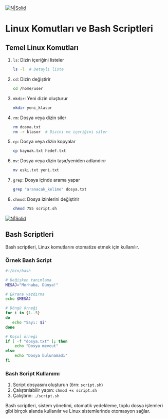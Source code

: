 


[![N|Solid](https://q-e.io/assets/terminal1.jpg?ref=github&meta=osop_repo)](https://nodesource.com/products/nsolid)


# Linux Komutları ve Bash Scriptleri

## Temel Linux Komutları

1. `ls`: Dizin içeriğini listeler
   ```bash
   ls -l  # Detaylı liste
   ```

2. `cd`: Dizin değiştirir
   ```bash
   cd /home/user
   ```

3. `mkdir`: Yeni dizin oluşturur
   ```bash
   mkdir yeni_klasor
   ```

4. `rm`: Dosya veya dizin siler
   ```bash
   rm dosya.txt
   rm -r klasor  # Dizini ve içeriğini siler
   ```

5. `cp`: Dosya veya dizin kopyalar
   ```bash
   cp kaynak.txt hedef.txt
   ```

6. `mv`: Dosya veya dizin taşır/yeniden adlandırır
   ```bash
   mv eski.txt yeni.txt
   ```

7. `grep`: Dosya içinde arama yapar
   ```bash
   grep "aranacak_kelime" dosya.txt
   ```

8. `chmod`: Dosya izinlerini değiştirir
   ```bash
   chmod 755 script.sh
   ```



[![N|Solid](https://q-e.io/assets/components.png?ref=github&meta=osop_repo)](https://nodesource.com/products/nsolid)



## Bash Scriptleri

Bash scriptleri, Linux komutlarını otomatize etmek için kullanılır.

### Örnek Bash Script

```bash
#!/bin/bash

# Değişken tanımlama
MESAJ="Merhaba, Dünya!"

# Ekrana yazdırma
echo $MESAJ

# Döngü örneği
for i in {1..5}
do
   echo "Sayı: $i"
done

# Koşul örneği
if [ -f "dosya.txt" ]; then
    echo "Dosya mevcut"
else
    echo "Dosya bulunamadı"
fi
```

### Bash Script Kullanımı

1. Script dosyasını oluşturun (örn: `script.sh`)
2. Çalıştırılabilir yapın: `chmod +x script.sh`
3. Çalıştırın: `./script.sh`

Bash scriptleri, sistem yönetimi, otomatik yedekleme, toplu dosya işlemleri gibi birçok alanda kullanılır ve Linux sistemlerinde otomasyon sağlar.
